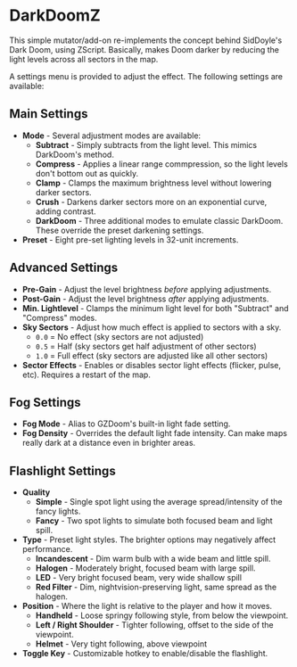 # DarkDoomZ
This simple mutator/add-on re-implements the concept behind SidDoyle's Dark Doom, using ZScript. Basically, makes Doom darker by reducing the light levels across all sectors in the map.

A settings menu is provided to adjust the effect. The following settings are available:

## Main Settings
* **Mode** - Several adjustment modes are available:
  * **Subtract** - Simply subtracts from the light level. This mimics DarkDoom's method.
  * **Compress** - Applies a linear range commpression, so the light levels don't bottom out as quickly.
  * **Clamp** - Clamps the maximum brightness level without lowering darker sectors.
  * **Crush** - Darkens darker sectors more on an exponential curve, adding contrast.
  * **DarkDoom** - Three additional modes to emulate classic DarkDoom. These override the preset darkening settings.
* **Preset** - Eight pre-set lighting levels in 32-unit increments.

## Advanced Settings
* **Pre-Gain** - Adjust the level brightness *before* applying adjustments.
* **Post-Gain** - Adjust the level brightness *after* applying adjustments.
* **Min. Lightlevel** - Clamps the minimum light level for both "Subtract" and "Compress" modes.
* **Sky Sectors** - Adjust how much effect is applied to sectors with a sky.
  * `0.0` = No effect (sky sectors are not adjusted)
  * `0.5` = Half (sky sectors get half adjustment of other sectors)
  * `1.0` = Full effect (sky sectors are adjusted like all other sectors)
* **Sector Effects** - Enables or disables sector light effects (flicker, pulse, etc). Requires a restart of the map.

## Fog Settings
* **Fog Mode** - Alias to GZDoom's built-in light fade setting.
* **Fog Density** - Overrides the default light fade intensity. Can make maps really dark at a distance even in brighter areas.

## Flashlight Settings
* **Quality**
  * **Simple** - Single spot light using the average spread/intensity of the fancy lights.
  * **Fancy** - Two spot lights to simulate both focused beam and light spill.
* **Type** - Preset light styles. The brighter options may negatively affect performance.
  * **Incandescent** - Dim warm bulb with a wide beam and little spill.
  * **Halogen** - Moderately bright, focused beam with large spill.
  * **LED** - Very bright focused beam, very wide shallow spill
  * **Red Filter** - Dim, nightvision-preserving light, same spread as the halogen.
* **Position** - Where the light is relative to the player and how it moves.
  * **Handheld** - Loose springy following style, from below the viewpoint.
  * **Left / Right Shoulder** - Tighter following, offset to the side of the viewpoint.
  * **Helmet** - Very tight following, above viewpoint
* **Toggle Key** - Customizable hotkey to enable/disable the flashlight.
